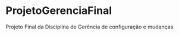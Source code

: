 ProjetoGerenciaFinal
====================

Projeto Final da Disciplina de Gerência de configuração e mudanças
